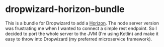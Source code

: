 # dropwizard-horizon-bundle
This is a bundle for Dropwizard to add a [Horizon](www.horizon.io). The node server version was frustrating me when I wanted to connect a simple rest endpoint. So I decided to port the whole server to the JVM (I'm using Kotlin) and make it easy to throw into Dropwizard (my preferred microservice framework).
